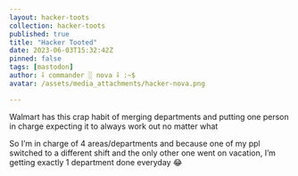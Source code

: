 ```yaml
---
layout: hacker-toots
collection: hacker-toots
published: true
title: "Hacker Tooted"
date: 2023-06-03T15:32:42Z
pinned: false
tags: [mastodon]
author: ⸸ commander ░ nova ⸸ :~$
avatar: /assets/media_attachments/hacker-nova.png

---
```


<p>Walmart has this crap habit of merging departments and putting one person in charge expecting it to always work out no matter what</p><p>So I’m in charge of 4 areas/departments and because one of my ppl switched to a different shift and the only other one went on vacation, I’m getting exactly 1 department done everyday 😂</p>


